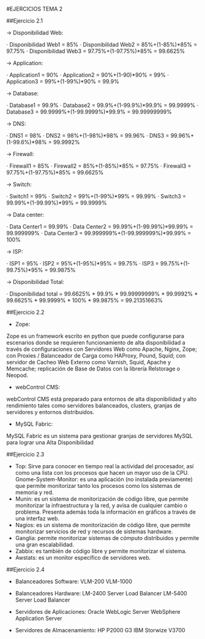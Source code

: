 #EJERCICIOS TEMA 2

##Ejercicio 2.1

-> Disponibilidad Web:

· Disponibilidad Web1 = 85%
· Disponibilidad Web2 = 85%+(1-85%)*85% = 97.75%
· Disponibilidad Web3 = 97.75%+(1-97.75%)*85% = 99.6625%

-> Application:

· Application1 = 90%
· Application2 = 90%+(1-90)*90% = 99%
· Application3 = 99%+(1-99%)*90% = 99.9%

-> Database:

· Database1 = 99.9%
· Database2 = 99.9%+(1-99.9%)*99.9% = 99.9999%
· Database3 = 99.9999%+(1-99.9999%)*99.9% = 99.99999999%

-> DNS:

· DNS1 = 98%
· DNS2 = 98%+(1-98%)*98% = 99.96%
· DNS3 = 99.96%+(1-99.6%)*98% = 99.9992%

-> Firewall:

· Firewall1 = 85%
· Firewall2 = 85%+(1-85%)*85% = 97.75%
· Firewall3 = 97.75%+(1-97.75%)*85% = 99.6625%

-> Switch:

· Switch1 = 99%
· Switch2 = 99%+(1-99%)*99% = 99.99%
· Switch3 = 99.99%+(1-99.99%)*99% = 99.9999%

-> Data center:

· Data Center1 = 99.99%
· Data Center2 = 99.99%+(1-99.99%)*99.99% = 99.999999%
· Data Center3 = 99.999999%+(1-99.999999%)*99.99% = 100%

-> ISP:

· ISP1 = 95%
· ISP2 = 95%+(1-95%)*95% = 99.75%
· ISP3 = 99.75%+(1-99.75%)*95% = 99.9875%

-> Disponibilidad Total:

· Disponibilidad total = 99.6625% \* 99.9% \* 99.99999999% \* 99.9992% \* 99.6625% \* 99.9999% \* 100% \* 99.9875% = 99.21351663%


##Ejercicio 2.2

* Zope:

Zope es un framework escrito en python que puede configurarse para escenarios donde se requieren funcionamiento de alta disponibilidad a través de configuraciones con Servidores Web como Apache, Nginx, Zope; con Proxies / Balanceador de Carga como HAProxy, Pound, Squid; con servidor de Cacheo Web Externo como Varnish, Squid, Apache y Memcache; replicación de Base de Datos con la librería Relstorage o Neopod.

* webControl CMS:

webControl CMS está preparado para entornos de alta disponibilidad y alto rendimiento tales como servidores balanceados, clusters, granjas de servidores y entornos distribuidos.

* MySQL Fabric:

MySQL Fabric es un sistema para gestionar granjas de servidores MySQL para lograr una Alta Disponibilidad

##Ejercicio 2.3

* Top: Sirve para conocer en tiempo real la actividad del procesador, así como una lista con los procesos que hacen un mayor uso de la CPU.
Gnome-System-Monitor: es una aplicación (no instalada previamente) que permite monitorizar tanto los procesos como los sistemas de memoria y red.
* Munin: es un sistema de monitorización de código libre, que permite monitorizar la infraestructura y la red, y avisa de cualquier cambio o problema. Presenta además toda la información en gráficos a través de una interfaz web.
* Nagios: es un sistema de monitorización de código libre, que permite monitorizar servicios de red y recursos de sistemas hardware.
* Ganglia: permite monitorizar sistemas de cómputo distribuidos y permite una gran escalabilidad.
* Zabbix: es también de código libre y permite monitorizar el sistema.
* Awstats: es un monitor específico de servidores web.


##Ejercicio 2.4

* Balanceadores Software:
        VLM-200
        VLM-1000

* Balanceadores Hardware:
        LM-2400 Server Load Balancer
        LM-5400 Server Load Balancer

* Servidores de Aplicaciones:
        Oracle WebLogic Server
        WebSphere Application Server

* Servidores de Almacenamiento:
        HP P2000 G3
        IBM Storwize V3700

